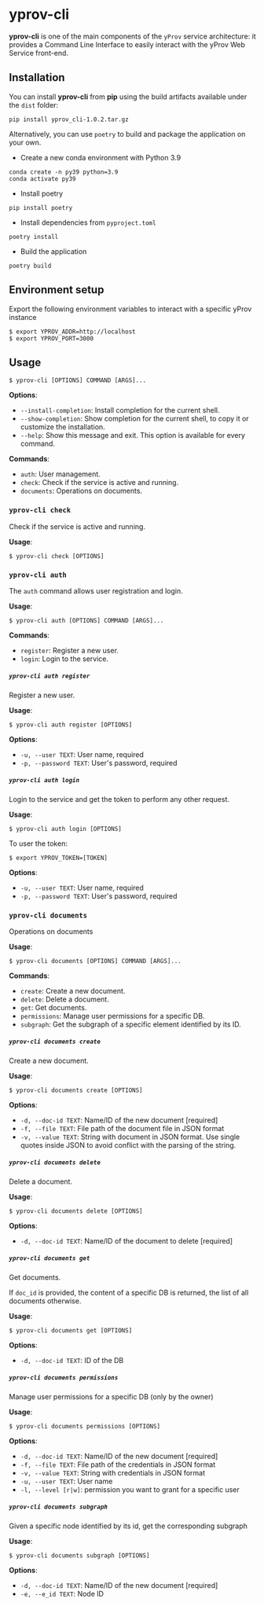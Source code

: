 # yprov-cli

**yprov-cli** is one of the main components of the `yProv` service architecture: it provides a Command Line Interface to easily interact with the yProv Web Service front-end.


## Installation

You can install **yprov-cli** from **pip** using the build artifacts available under the `dist` folder:

```
pip install yprov_cli-1.0.2.tar.gz
```

Alternatively, you can use `poetry` to build and package the application on your own.

* Create a new conda environment with Python 3.9
```
conda create -n py39 python=3.9
conda activate py39
```

- Install poetry
```
pip install poetry
```

- Install dependencies from `pyproject.toml`
```
poetry install
```

- Build the application
```
poetry build
```

## Environment setup
Export the following environment variables to interact with a specific yProv instance
```console
$ export YPROV_ADDR=http://localhost
$ export YPROV_PORT=3000
```

## Usage

```console
$ yprov-cli [OPTIONS] COMMAND [ARGS]...
```

**Options**:

* `--install-completion`: Install completion for the current shell.
* `--show-completion`: Show completion for the current shell, to copy it or customize the installation.
* `--help`: Show this message and exit. This option is available for every command.

**Commands**:
* `auth`: User management.
* `check`: Check if the service is active and running.
* `documents`: Operations on documents.

### `yprov-cli check`

Check if the service is active and running.

**Usage**:

```console
$ yprov-cli check [OPTIONS]
```

### `yprov-cli auth`

The `auth` command allows user registration and login.

**Usage**:

```console
$ yprov-cli auth [OPTIONS] COMMAND [ARGS]...
```

**Commands**:

* `register`: Register a new user.
* `login`: Login to the service.

##### `yprov-cli auth register`

Register a new user.

**Usage**:

```console
$ yprov-cli auth register [OPTIONS]
```

**Options**:

* `-u, --user TEXT`: User name, required
* `-p, --password TEXT`: User's password, required

##### `yprov-cli auth login`

Login to the service and get the token to perform any other request.

**Usage**:

```console
$ yprov-cli auth login [OPTIONS]
```

To user the token:
```console
$ export YPROV_TOKEN=[TOKEN]
```

**Options**:

* `-u, --user TEXT`: User name, required
* `-p, --password TEXT`: User's password, required

### `yprov-cli documents`

Operations on documents

**Usage**:

```console
$ yprov-cli documents [OPTIONS] COMMAND [ARGS]...
```

**Commands**:

* `create`: Create a new document.
* `delete`: Delete a document.
* `get`: Get documents.
* `permissions`: Manage user permissions for a specific DB.
* `subgraph`: Get the subgraph of a specific element identified by its ID.

##### `yprov-cli documents create`

Create a new document.

**Usage**:

```console
$ yprov-cli documents create [OPTIONS]
```

**Options**:

* `-d, --doc-id TEXT`: Name/ID of the new document  [required]
* `-f, --file TEXT`: File path of the document file in JSON format
* `-v, --value TEXT`: String with document in JSON format. Use single quotes inside JSON to avoid conflict with the parsing of the string.

##### `yprov-cli documents delete`

Delete a document.

**Usage**:

```console
$ yprov-cli documents delete [OPTIONS]
```

**Options**:

* `-d, --doc-id TEXT`: Name/ID of the document to delete  [required]

##### `yprov-cli documents get`

Get documents.

If `doc_id` is provided, the content of a specific DB is returned, the list of all documents otherwise.

**Usage**:

```console
$ yprov-cli documents get [OPTIONS]
```

**Options**:

* `-d, --doc-id TEXT`: ID of the DB

##### `yprov-cli documents permissions`

Manage user permissions for a specific DB (only by the owner)

**Usage**:

```console
$ yprov-cli documents permissions [OPTIONS]
```

**Options**:

* `-d, --doc-id TEXT`: Name/ID of the new document  [required]
* `-f, --file TEXT`: File path of the credentials in JSON format
* `-v, --value TEXT`: String with credentials in JSON format
* `-u, --user TEXT`: User name
* `-l, --level [r|w]`: permission you want to grant for a specific user

##### `yprov-cli documents subgraph`

Given a specific node identified by its id, get the corresponding subgraph

**Usage**:

```console
$ yprov-cli documents subgraph [OPTIONS]
```

**Options**:

* `-d, --doc-id TEXT`: Name/ID of the new document  [required]
* `-e, --e_id TEXT`: Node ID

